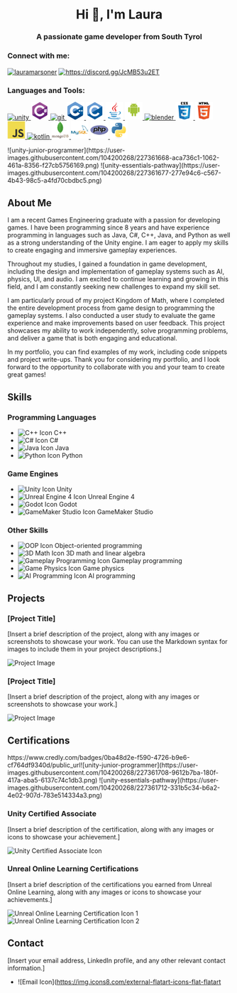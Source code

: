 <h1 align="center">Hi 👋, I'm Laura</h1>
<h3 align="center">A passionate game developer from South Tyrol</h3>

<h3 align="left">Connect with me:</h3>
<p align="left">
<a href="https://linkedin.com/in/lauramarsoner" target="blank"><img align="center" src="https://raw.githubusercontent.com/rahuldkjain/github-profile-readme-generator/master/src/images/icons/Social/linked-in-alt.svg" alt="lauramarsoner" height="30" width="40" /></a>
<a href="https://discord.gg/https://discord.gg/JcMB53u2ET" target="blank"><img align="center" src="https://raw.githubusercontent.com/rahuldkjain/github-profile-readme-generator/master/src/images/icons/Social/discord.svg" alt="https://discord.gg/JcMB53u2ET" height="30" width="40" /></a>
</p>

<h3 align="left">Languages and Tools:</h3>
<p align="left"><a href="https://unity.com/" target="_blank" rel="noreferrer"> <img src="https://www.vectorlogo.zone/logos/unity3d/unity3d-icon.svg" alt="unity" width="40" height="40"/> </a><a href="https://www.w3schools.com/cs/" target="_blank" rel="noreferrer"> <img src="https://raw.githubusercontent.com/devicons/devicon/master/icons/csharp/csharp-original.svg" alt="csharp" width="40" height="40"/> </a> <a href="https://git-scm.com/" target="_blank" rel="noreferrer"> <img src="https://www.vectorlogo.zone/logos/git-scm/git-scm-icon.svg" alt="git" width="40" height="40"/> <a href="https://www.w3schools.com/cpp/" target="_blank" rel="noreferrer"> <img src="https://raw.githubusercontent.com/devicons/devicon/master/icons/cplusplus/cplusplus-original.svg" alt="cplusplus" width="40" height="40"/> </a> </a> <a href="https://www.cprogramming.com/" target="_blank" rel="noreferrer"> <img src="https://raw.githubusercontent.com/devicons/devicon/master/icons/c/c-original.svg" alt="c" width="40" height="40"/> </a> <a href="https://www.java.com" target="_blank" rel="noreferrer"> <img src="https://raw.githubusercontent.com/devicons/devicon/master/icons/java/java-original.svg" alt="java" width="40" height="40"/> </a><a href="https://developer.android.com" target="_blank" rel="noreferrer"> <img src="https://raw.githubusercontent.com/devicons/devicon/master/icons/android/android-original-wordmark.svg" alt="android" width="40" height="40"/> </a> <a href="https://www.blender.org/" target="_blank" rel="noreferrer"> <img src="https://download.blender.org/branding/community/blender_community_badge_white.svg" alt="blender" width="40" height="40"/>  <a href="https://www.w3schools.com/css/" target="_blank" rel="noreferrer"> <img src="https://raw.githubusercontent.com/devicons/devicon/master/icons/css3/css3-original-wordmark.svg" alt="css3" width="40" height="40"/> </a> </a> <a href="https://www.w3.org/html/" target="_blank" rel="noreferrer"> <img src="https://raw.githubusercontent.com/devicons/devicon/master/icons/html5/html5-original-wordmark.svg" alt="html5" width="40" height="40"/> </a>  <a href="https://developer.mozilla.org/en-US/docs/Web/JavaScript" target="_blank" rel="noreferrer"> <img src="https://raw.githubusercontent.com/devicons/devicon/master/icons/javascript/javascript-original.svg" alt="javascript" width="40" height="40"/> </a> <a href="https://kotlinlang.org" target="_blank" rel="noreferrer"> <img src="https://www.vectorlogo.zone/logos/kotlinlang/kotlinlang-icon.svg" alt="kotlin" width="40" height="40"/> </a> <a href="https://www.mongodb.com/" target="_blank" rel="noreferrer"> <img src="https://raw.githubusercontent.com/devicons/devicon/master/icons/mongodb/mongodb-original-wordmark.svg" alt="mongodb" width="40" height="40"/> </a> <a href="https://www.mysql.com/" target="_blank" rel="noreferrer"> <img src="https://raw.githubusercontent.com/devicons/devicon/master/icons/mysql/mysql-original-wordmark.svg" alt="mysql" width="40" height="40"/> </a> <a href="https://www.php.net" target="_blank" rel="noreferrer"> <img src="https://raw.githubusercontent.com/devicons/devicon/master/icons/php/php-original.svg" alt="php" width="40" height="40"/> </a> <a href="https://www.python.org" target="_blank" rel="noreferrer"> <img src="https://raw.githubusercontent.com/devicons/devicon/master/icons/python/python-original.svg" alt="python" width="40" height="40"/> </a>  </p>
![unity-junior-programmer](https://user-images.githubusercontent.com/104200268/227361668-aca736c1-1062-461a-8356-f27cb5756169.png)
![unity-essentials-pathway](https://user-images.githubusercontent.com/104200268/227361677-277e94c6-c567-4b43-98c5-a4fd70cbdbc5.png)

## About Me

I am a recent Games Engineering graduate with a passion for developing games. I have been programming since 8 years and have experience programming in languages such as Java, C#, C++, Java, and Python as well as a strong understanding of the Unity engine. I am eager to apply my skills to create engaging and immersive gameplay experiences.

Throughout my studies, I gained a foundation in game development, including the design and implementation of gameplay systems such as AI, physics, UI, and audio. I am excited to continue learning and growing in this field, and I am constantly seeking new challenges to expand my skill set.

I am particularly proud of my project Kingdom of Math, where I completed the entire development process from game design to programming the gameplay systems. I also conducted a user study to evaluate the game experience and make improvements based on user feedback. This project showcases my ability to work independently, solve programming problems, and deliver a game that is both engaging and educational.

In my portfolio, you can find examples of my work, including code snippets and project write-ups. Thank you for considering my portfolio, and I look forward to the opportunity to collaborate with you and your team to create great games!


## Skills

### Programming Languages

- ![C++ Icon](https://img.icons8.com/color/48/000000/c-plus-plus-logo.png) C++
- ![C# Icon](https://img.icons8.com/color/48/000000/c-sharp-logo.png) C#
- ![Java Icon](https://img.icons8.com/color/48/000000/java-coffee-cup-logo.png) Java
- ![Python Icon](https://img.icons8.com/color/48/000000/python.png) Python

### Game Engines

- ![Unity Icon](https://img.icons8.com/color/48/000000/unity.png) Unity
- ![Unreal Engine 4 Icon](https://img.icons8.com/color/48/000000/unreal-engine.png) Unreal Engine 4
- ![Godot Icon](https://img.icons8.com/officel/40/000000/godot-engine.png) Godot
- ![GameMaker Studio Icon](https://img.icons8.com/nolan/64/game-maker-studio.png) GameMaker Studio

### Other Skills

- ![OOP Icon](https://img.icons8.com/color/48/000000/object-oriented-programming.png) Object-oriented programming
- ![3D Math Icon](https://img.icons8.com/external-inipagistudio-lineal-color-inipagistudio/64/000000/external-mathematics-geometry-inipagistudio-lineal-color-inipagistudio.png) 3D math and linear algebra
- ![Gameplay Programming Icon](https://img.icons8.com/external-flatart-icons-flat-flatarticons/64/000000/external-game-development-game-design-and-development-flatart-icons-flat-flatarticons-1.png) Gameplay programming
- ![Game Physics Icon](https://img.icons8.com/external-inipagistudio-lineal-color-inipagistudio/64/000000/external-physics-physics-inipagistudio-lineal-color-inipagistudio.png) Game physics
- ![AI Programming Icon](https://img.icons8.com/external-inipagistudio-lineal-color-inipagistudio/64/000000/external-artificial-intelligence-big-data-and-machine-learning-inipagistudio-lineal-color-inipagistudio.png) AI programming

## Projects

### [Project Title]

[Insert a brief description of the project, along with any images or screenshots to showcase your work. You can use the Markdown syntax for images to include them in your project descriptions.]

![Project Image](/path/to/image)

### [Project Title]

[Insert a brief description of the project, along with any images or screenshots to showcase your work.]

![Project Image](/path/to/image)

## Certifications
<div data-iframe-width="150" data-iframe-height="270" data-share-badge-id="437f1894-4bce-4ae9-b2d8-b67a0d7a5d02" data-share-badge-host="https://www.credly.com"></div><script type="text/javascript" async src="//cdn.credly.com/assets/utilities/embed.js"></script>
<div data-iframe-width="150" data-iframe-height="270" data-share-badge-id="0ba48d2e-f590-4726-b9e6-cf764df9340d" data-share-badge-host="https://www.credly.com"></div><script type="text/javascript" async src="//cdn.credly.com/assets/utilities/embed.js"></script>
https://www.credly.com/badges/0ba48d2e-f590-4726-b9e6-cf764df9340d/public_url![unity-junior-programmer](https://user-images.githubusercontent.com/104200268/227361708-9612b7ba-180f-417a-aba5-6137c74c1db3.png)
![unity-essentials-pathway](https://user-images.githubusercontent.com/104200268/227361712-331b5c34-b6a2-4e02-907d-783e514334a3.png)

### Unity Certified Associate

[Insert a brief description of the certification, along with any images or icons to showcase your achievement.]

![Unity Certified Associate Icon](/path/to/icon)

### Unreal Online Learning Certifications

[Insert a brief description of the certifications you earned from Unreal Online Learning, along with any images or icons to showcase your achievements.]

![Unreal Online Learning Certification Icon 1](/path/to/icon1)
![Unreal Online Learning Certification Icon 2](/path/to/icon2)

## Contact

[Insert your email address, LinkedIn profile, and any other relevant contact information.]

- ![Email Icon](https://img.icons8.com/external-flatart-icons-flat-flatart
